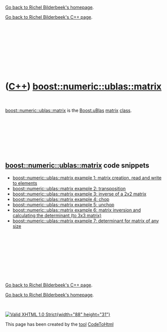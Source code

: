 [Go back to Richel Bilderbeek's homepage](index.htm).

[Go back to Richel Bilderbeek's C++ page](Cpp.htm).

 

 

 

 

 

([C++](Cpp.htm)) [boost::numeric::ublas::matrix](CppUblasMatrix.htm)
====================================================================

 

[boost::numeric::ublas::matrix](CppUblasMatrix.htm) is the
[Boost.uBlas](CppUblas.htm) [matrix](CppMatrix.htm)
[class](CppClass.htm).

 

 

 

 

[boost::numeric::ublas::matrix](CppUblasMatrix.htm) code snippets
-----------------------------------------------------------------

-   [boost::numeric::ublas::matrix example 1: matrix creation, read and
    write to elements](CppUblasMatrixExample1.htm)
-   [boost::numeric::ublas::matrix example 2:
    transposition](CppUblasMatrixExample2.htm)
-   [boost::numeric::ublas::matrix example 3: inverse of a 2x2
    matrix](CppUblasMatrixExample3.htm)
-   [boost::numeric::ublas::matrix example 4:
    chop](CppUblasMatrixExample4.htm)
-   [boost::numeric::ublas::matrix example 5:
    unchop](CppUblasMatrixExample5.htm)
-   [boost::numeric::ublas::matrix example 6: matrix inversion and
    calculating the determinant (to
    3x3 matrix)](CppUblasMatrixExample6.htm)
-   [boost::numeric::ublas::matrix example 7: determinant for matrix of
    any size](CppUblasMatrixExample7.htm)

 

 

 

 

 

[Go back to Richel Bilderbeek's C++ page](Cpp.htm).

[Go back to Richel Bilderbeek's homepage](index.htm).

 

[![Valid XHTML 1.0 Strict](valid-xhtml10.png){width="88"
height="31"}](http://validator.w3.org/check?uri=referer)

This page has been created by the [tool](Tools.htm)
[CodeToHtml](ToolCodeToHtml.htm)
